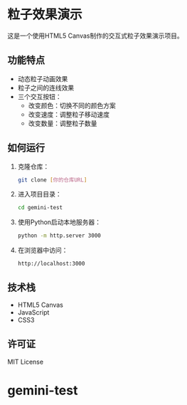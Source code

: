 # 粒子效果演示

这是一个使用HTML5 Canvas制作的交互式粒子效果演示项目。

## 功能特点

- 动态粒子动画效果
- 粒子之间的连线效果
- 三个交互按钮：
  - 改变颜色：切换不同的颜色方案
  - 改变速度：调整粒子移动速度
  - 改变数量：调整粒子数量

## 如何运行

1. 克隆仓库：
   ```bash
   git clone [你的仓库URL]
   ```

2. 进入项目目录：
   ```bash
   cd gemini-test
   ```

3. 使用Python启动本地服务器：
   ```bash
   python -m http.server 3000
   ```

4. 在浏览器中访问：
   ```
   http://localhost:3000
   ```

## 技术栈

- HTML5 Canvas
- JavaScript
- CSS3

## 许可证

MIT License
# gemini-test